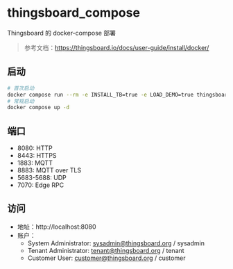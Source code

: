 # thingsboard_compose

Thingsboard 的 docker-compose 部署

> 参考文档：https://thingsboard.io/docs/user-guide/install/docker/

## 启动

```bash
# 首次启动
docker compose run --rm -e INSTALL_TB=true -e LOAD_DEMO=true thingsboard-ce
# 常规启动
docker compose up -d
```

## 端口

- 8080: HTTP
- 8443: HTTPS
- 1883: MQTT
- 8883: MQTT over TLS
- 5683-5688: UDP
- 7070: Edge RPC

## 访问
- 地址：http://localhost:8080
- 账户：
    - System Administrator: sysadmin@thingsboard.org / sysadmin
    - Tenant Administrator: tenant@thingsboard.org / tenant
    - Customer User: customer@thingsboard.org / customer
